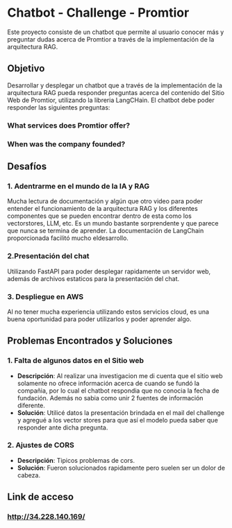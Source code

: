 # Chatbot - Challenge - Promtior

Este proyecto consiste de un chatbot que permite al usuario conocer más y preguntar dudas acerca de Promtior a través de la implementación de la arquitectura RAG.

## Objetivo

Desarrollar y desplegar un chatbot que a través de la implementación de la arquitectura RAG pueda responder preguntas acerca del contenido del Sitio Web de Promtior, utilizando la libreria LangCHain.
El chatbot debe poder responder las siguientes preguntas: 
### What services does Promtior offer?
### When was the company founded?


## Desafíos

### 1. **Adentrarme en el mundo de la IA y RAG**
   Mucha lectura de documentación y algún que otro video para poder entender el funcionamiento de la arquitectura RAG y los diferentes componentes que se pueden encontrar dentro de esta como los vectorstores, LLM, etc. Es un mundo bastante sorprendente y que parece que nunca se termina de aprender.
   La documentación de LangChain proporcionada facilitó mucho eldesarrollo. 

### 2.**Presentación del chat**
   Utilizando FastAPI para poder desplegar rapidamente un servidor web, además de archivos estaticos para la presentación del chat.

### 3. **Despliegue en AWS**
 Al no tener mucha experiencia utilizando estos servicios cloud, es una buena oportunidad para poder utilizarlos y poder aprender algo.



## Problemas Encontrados y Soluciones

### 1. **Falta de algunos datos en el Sitio web**
   - **Descripción**: Al realizar una investigacion me di cuenta que el sitio web solamente no ofrece información acerca de cuando se fundó la compañia, por lo cual el chatbot respondia que no conocia la fecha de fundación. Además no sabia como unir 2 fuentes de información diferente.
   - **Solución**: Utilicé datos la presentación brindada en el mail del challenge y agregué a los vector stores para que así el modelo pueda saber que responder ante dicha pregunta.

### 2. **Ajustes de CORS**
   - **Descripción**: Tipicos problemas de cors.
   - **Solución**: Fueron solucionados rapidamente pero suelen ser un dolor de cabeza.

## Link de acceso
   ###  http://34.228.140.169/ 
